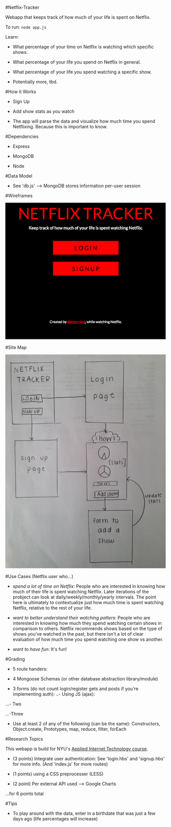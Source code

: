 #Netflix-Tracker

Webapp that keeps track of how much of your life is spent on Netflix.

To run: `node app.js`

Learn:

- What percentage of your time on Netflix is watching which specific shows.

- What percentage of your life you spend on Netflix in general.

- What percentage of your life you spend watching a specific show.

- Potentially more, tbd.

#How it Works

- Sign Up

- Add show stats as you watch 

- The app will parse the data and visualize how much time you spend Netflixing. Because this is important to know.

#Dependencies

- Express

- MongoDB

- Node

#Data Model

- See 'db.js' --> MongoDB stores information per-user session 

#Wireframes

![](public/imgs/screenshot.png)

#Site Map 

![](public/imgs/wireframe.JPG)

#Use Cases (Netflix user who...)

- _spend a lot of time on Netflix_: People who are interested in knowing how much of their life is spent watching Netflix. Later iterations of the probject can look at daily/weekly/monthly/yearly intervals. The point here is ultimately to contextualize just how much time is spent watching Netflix, relative to the rest of your life.

- _want to better understand their watching patters_: People who are interested in knowing how much they spend watching certain shows in comparison to others.  Netflix recommends shows based on the type of shows you've watched in the past, but there isn't a lot of clear evaluation of how much time you spend watching one show vs another.

- _want to have fun_: It's fun!

#Grading
- 5 route handers: 

- 4 Mongoose Schemas (or other database abstraction library/module)

- 3 forms (do not count login/register gets and posts if you're implementing auth):
..- Using JS (ajax): 

...- Two

...-Three

- Use at least 2 of any of the following (can be the same): Constructors, Object.create, Prototypes, map, reduce, filter, forEach

#Research Topics

This webapp is build for NYU's [Applied Internet Technology course](http://foureyes.github.io/csci-ua.0480-spring2016-010/).

- (3 points) Integrate user authentication: See 'login.hbs' and 'signup.hbs' for more info. (And 'index.js' for more routes)

- (1 points) using a CSS preprocesser (LESS)

- (2 point) Per external API used --> Google Charts

...for 6 points total

#Tips

- To play around with the data, enter in a birthdate that was just a few days ago (life percentages will increase)


